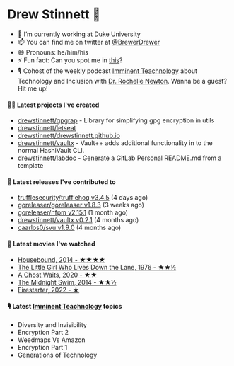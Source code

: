 
# Drew Stinnett 👋

- 🔭 I’m currently working at Duke University
- 📫 You can find me on twitter at [@BrewerDrewer](https://twitter.com/BrewerDrewer)
- 😄 Pronouns: he/him/his
- ⚡ Fun fact: Can you spot me in [this](https://www.youtube.com/watch?v=oL9WnB0qHBA)?
- 🎙 Cohost of the weekly podcast [Imminent Teachnology](https://podcast.imminentteachnology.com/) about Technology and Inclusion with [Dr. Rochelle Newton](https://www.linkedin.com/in/drrochellenewton/). Wanna be a guest? Hit me up!

#### 👨‍💻 Latest projects I've created
- [drewstinnett/gpgrap](https://github.com/drewstinnett/gpgrap) - Library for simplifying gpg encryption in utils
- [drewstinnett/letseat](https://github.com/drewstinnett/letseat)
- [drewstinnett/drewstinnett.github.io](https://github.com/drewstinnett/drewstinnett.github.io)
- [drewstinnett/vaultx](https://github.com/drewstinnett/vaultx) - Vault&#43;&#43; adds additional functionality in to the normal HashiVault CLI.
- [drewstinnett/labdoc](https://github.com/drewstinnett/labdoc) - Generate a GitLab Personal README.md from a template

#### 🚀 Latest releases I've contributed to
- [trufflesecurity/trufflehog v3.4.5](https://github.com/trufflesecurity/trufflehog/releases/tag/v3.4.5) (4 days ago)
- [goreleaser/goreleaser v1.8.3](https://github.com/goreleaser/goreleaser/releases/tag/v1.8.3) (3 weeks ago)
- [goreleaser/nfpm v2.15.1](https://github.com/goreleaser/nfpm/releases/tag/v2.15.1) (1 month ago)
- [drewstinnett/vaultx v0.2.1](https://github.com/drewstinnett/vaultx/releases/tag/v0.2.1) (4 months ago)
- [caarlos0/svu v1.9.0](https://github.com/caarlos0/svu/releases/tag/v1.9.0) (4 months ago)

#### 🍿 Latest movies I've watched
- [Housebound, 2014 - ★★★★](https://letterboxd.com/mondodrew/film/housebound/)
- [The Little Girl Who Lives Down the Lane, 1976 - ★★½](https://letterboxd.com/mondodrew/film/the-little-girl-who-lives-down-the-lane/)
- [A Ghost Waits, 2020 - ★★](https://letterboxd.com/mondodrew/film/a-ghost-waits/)
- [The Midnight Swim, 2014 - ★★½](https://letterboxd.com/mondodrew/film/the-midnight-swim/)
- [Firestarter, 2022 - ★](https://letterboxd.com/mondodrew/film/firestarter-1/)

#### 🎙 Latest [Imminent Teachnology](https://podcast.imminentteachnology.com/) topics
- Diversity and Invisibility
- Encryption Part 2
- Weedmaps Vs Amazon
- Encryption Part 1
- Generations of Technology